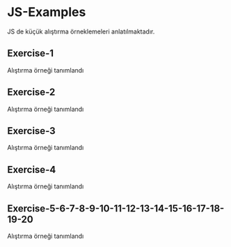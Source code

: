 # JS-Examples
JS de küçük alıştırma örneklemeleri anlatılmaktadır.

## Exercise-1
Alıştırma örneği tanımlandı

## Exercise-2
Alıştırma örneği tanımlandı

## Exercise-3
Alıştırma örneği tanımlandı

## Exercise-4
Alıştırma örneği tanımlandı

## Exercise-5-6-7-8-9-10-11-12-13-14-15-16-17-18-19-20
Alıştırma örneği tanımlandı


